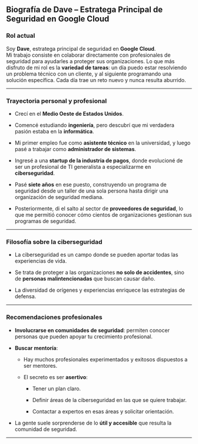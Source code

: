 
## Biografía de Dave – Estratega Principal de Seguridad en Google Cloud

### Rol actual

Soy **Dave**, estratega principal de seguridad en **Google Cloud**.  
Mi trabajo consiste en colaborar directamente con profesionales de seguridad para ayudarles a proteger sus organizaciones. Lo que más disfruto de mi rol es la **variedad de tareas**: un día puedo estar resolviendo un problema técnico con un cliente, y al siguiente programando una solución específica. Cada día trae un reto nuevo y nunca resulta aburrido.

---

### Trayectoria personal y profesional

- Crecí en el **Medio Oeste de Estados Unidos**.
    
- Comencé estudiando **ingeniería**, pero descubrí que mi verdadera pasión estaba en la **informática**.
    
- Mi primer empleo fue como **asistente técnico** en la universidad, y luego pasé a trabajar como **administrador de sistemas**.
    
- Ingresé a una **startup de la industria de pagos**, donde evolucioné de ser un profesional de TI generalista a especializarme en **ciberseguridad**.
    
- Pasé **siete años** en ese puesto, construyendo un programa de seguridad desde un taller de una sola persona hasta dirigir una organización de seguridad mediana.
    
- Posteriormente, di el salto al sector de **proveedores de seguridad**, lo que me permitió conocer cómo cientos de organizaciones gestionan sus programas de seguridad.
    

---

### Filosofía sobre la ciberseguridad

- La ciberseguridad es un campo donde se pueden aportar todas las experiencias de vida.
    
- Se trata de proteger a las organizaciones **no solo de accidentes**, sino de **personas malintencionadas** que buscan causar daño.
    
- La diversidad de orígenes y experiencias enriquece las estrategias de defensa.
    

---

### Recomendaciones profesionales

- **Involucrarse en comunidades de seguridad**: permiten conocer personas que pueden apoyar tu crecimiento profesional.
    
- **Buscar mentoría**:
    
    - Hay muchos profesionales experimentados y exitosos dispuestos a ser mentores.
        
    - El secreto es ser **asertivo**:
        
        - Tener un plan claro.
            
        - Definir áreas de la ciberseguridad en las que se quiere trabajar.
            
        - Contactar a expertos en esas áreas y solicitar orientación.
            
- La gente suele sorprenderse de lo **útil y accesible** que resulta la comunidad de seguridad.
    

---

